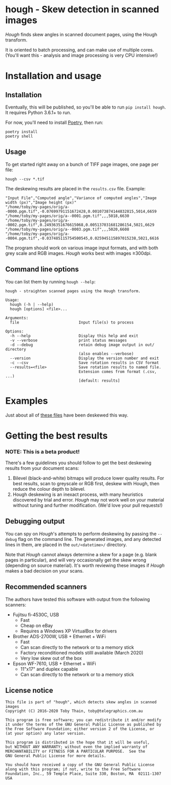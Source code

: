 # hough - Skew detection in scanned images

_Hough_ finds skew angles in scanned document pages, using the Hough transform.

It is oriented to batch processing, and can make use of multiple cores. (You'll
want this - analysis and image processing is very CPU intensive!)

# Installation and usage

## Installation

Eventually, this will be published, so you'll be able to run `pip install hough`.
It requires Python 3.6.1+ to run.

For now, you'll need to install [Poetry](https://python-poetry.org/docs/#installation),
then run:

```
poetry install
poetry shell
```

## Usage

To get started right away on a bunch of TIFF page images, one page per file:

```
hough --csv *.tif
```

The deskewing results are placed in the `results.csv` file. Example:

```csv
"Input File","Computed angle","Variance of computed angles","Image width (px)","Image height (px)"
"/home/toby/my-pages/orig/a--0000.pgm.tif",-0.07699791151672428,0.001073874144832815,5014,6659
"/home/toby/my-pages/orig/a--0001.pgm.tif",,,5018,6630
"/home/toby/my-pages/orig/a--0002.pgm.tif",0.24936351676615068,0.005137031681286154,5021,6629
"/home/toby/my-pages/orig/a--0003.pgm.tif",,,5020,6608
"/home/toby/my-pages/orig/a--0004.pgm.tif",-0.037485115754500545,0.025945115897015238,5021,6616
```

The program should work on various image input formats, and with both grey scale
and RGB images. _Hough_ works best with images ≥300dpi.

## Command line options

You can list them by running `hough --help`:

```
hough - straighten scanned pages using the Hough transform.

Usage:
  hough (-h | --help)
  hough [options] <file>...

Arguments:
  file                          Input file(s) to process

Options:
  -h --help                     Display this help and exit
  -v --verbose                  print status messages
  -d --debug                    retain debug image output in out/ directory
                                (also enables --verbose)
  --version                     Display the version number and exit
  -c --csv                      Save rotation results in CSV format
  --results=<file>              Save rotation results to named file.
                                Extension comes from format (.csv, ...)
                                [default: results]
```

# Examples

Just about all of [these files](http://docs.telegraphics.com.au/) have been
deskewed this way.

# Getting the best results

### NOTE: This is a beta product!

There's a few guidelines you should follow to get the best deskewing results
from your document scans:

1. Bilevel (black-and-white) bitmaps will produce lower quality results.
   For best results, scan to greyscale or RGB first, deskew with Hough, then
   reduce the colour depth to bilevel.
1. Hough deskewing is an inexact process, with many heuristics discovered
   by trial and error. _Hough_ may not work well on your material without tuning
   and further modification. (We'd love your pull requests!)

## Debugging output

You can spy on _Hough_'s attempts to perform deskewing by passing the `--debug`
flag on the command line. The generated images, and any detected lines in them,
are placed in the `out/<datetime>/` directory.

Note that _Hough_ cannot always determine a skew for a page (e.g. blank pages
in particular), and will very occasionally get the skew wrong (depending on
source material). It's worth reviewing these images if _Hough_ makes a bad
decision on your scans.

## Recommended scanners

The authors have tested this software with output from the following scanners:

* Fujitsu fi-4530C, USB
  * Fast
  * Cheap on eBay
  * Requires a Windows XP VirtualBox for drivers
* Brother ADS-2700W, USB + Ethernet + WiFi
  * Fast
  * Can scan directly to the network or to a memory stick
  * Factory reconditioned models stilll available (March 2020)
  * Very low skew out of the box
* Epson WF-7610, USB + Ethernet + WiFi
  * 11"x17" and duplex capable
  * Can scan directly to the network or to a memory stick

## License notice

```
This file is part of "hough", which detects skew angles in scanned images
Copyright (C) 2016-2020 Toby Thain, toby@telegraphics.com.au

This program is free software; you can redistribute it and/or modify
it under the terms of the GNU General Public License as published by
the Free Software Foundation; either version 2 of the License, or
(at your option) any later version.

This program is distributed in the hope that it will be useful,
but WITHOUT ANY WARRANTY; without even the implied warranty of
MERCHANTABILITY or FITNESS FOR A PARTICULAR PURPOSE.  See the
GNU General Public License for more details.

You should have received a copy of the GNU General Public License
along with this program; if not, write to the Free Software
Foundation, Inc., 59 Temple Place, Suite 330, Boston, MA  02111-1307  USA
```
